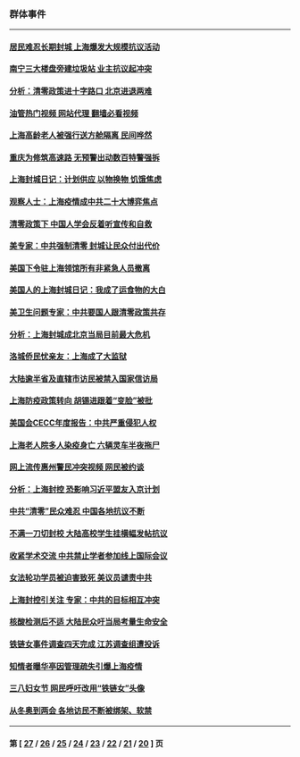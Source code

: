 ### 群体事件
---
#### [居民难忍长期封城 上海爆发大规模抗议活动](../../pages/ncid279/n13724894.md?05110045) 
#### [南宁三大楼盘旁建垃圾站 业主抗议起冲突](../../pages/ncid279/n13723244.md?05110045) 
#### [分析：清零政策进十字路口 北京进退两难](../../pages/ncid279/n13722760.md?05110045) 
#### [油管热门视频 网站代理 翻墙必看视频](http://209.222.30.114:81/youtube.html?05110045)
#### [上海高龄老人被强行送方舱隔离 民间哗然](../../pages/ncid279/n13717318.md?05110045) 
#### [重庆为修筑高速路 无预警出动数百特警强拆](../../pages/ncid279/n13716893.md?05110045) 
#### [上海封城日记：计划供应 以物换物 饥饿焦虑](../../pages/ncid279/n13715646.md?05110045) 
#### [观察人士：上海疫情成中共二十大博弈焦点](../../pages/ncid279/n13713349.md?05110045) 
#### [清零政策下 中国人学会反着听宣传和自救](../../pages/ncid279/n13711002.md?05110045) 
#### [美专家：中共强制清零 封城让民众付出代价](../../pages/ncid279/n13709482.md?05110045) 
#### [美国下令驻上海领馆所有非紧急人员撤离](../../pages/ncid279/n13709373.md?05110045) 
#### [美国人的上海封城日记：我成了运食物的大白](../../pages/ncid279/n13707573.md?05110045) 
#### [美卫生问题专家：中共要国人跟清零政策共存](../../pages/ncid279/n13705925.md?05110045) 
#### [分析：上海封城成北京当局目前最大危机](../../pages/ncid279/n13702771.md?05110045) 
#### [洛城侨民忧亲友：上海成了大监狱](../../pages/ncid279/n13693937.md?05110045) 
#### [大陆逾半省及直辖市访民被禁入国家信访局](../../pages/ncid279/n13689201.md?05110045) 
#### [上海防疫政策转向 胡锡进跟着“变脸”被批](../../pages/ncid279/n13688098.md?05110045) 
#### [美国会CECC年度报告：中共严重侵犯人权](../../pages/ncid279/n13687784.md?05110045) 
#### [上海老人院多人染疫身亡 六辆灵车半夜拖尸](../../pages/ncid279/n13687060.md?05110045) 
#### [网上流传惠州警民冲突视频 网民被约谈](../../pages/ncid279/n13687562.md?05110045) 
#### [分析：上海封控 恐影响习近平盟友入京计划](../../pages/ncid279/n13686881.md?05110045) 
#### [中共“清零”民众难忍 中国各地抗议不断](../../pages/ncid279/n13685186.md?05110045) 
#### [不满一刀切封校 大陆高校学生挂横幅发帖抗议](../../pages/ncid279/n13683669.md?05110045) 
#### [收紧学术交流 中共禁止学者参加线上国际会议](../../pages/ncid279/n13684255.md?05110045) 
#### [女法轮功学员被迫害致死 美议员谴责中共](../../pages/ncid279/n13682069.md?05110045) 
#### [上海封控引关注 专家：中共的目标相互冲突](../../pages/ncid279/n13679402.md?05110045) 
#### [核酸检测后不适 大陆民众吁当局考量生命安全](../../pages/ncid279/n13674223.md?05110045) 
#### [铁链女事件调查四天完成 江苏调查组遭投诉](../../pages/ncid279/n13673940.md?05110045) 
#### [知情者曝华亭因管理疏失引爆上海疫情](../../pages/ncid279/n13642418.md?05110045) 
#### [三八妇女节 网民呼吁改用“铁链女”头像](../../pages/ncid279/n13629332.md?05110045) 
#### [从冬奥到两会 各地访民不断被绑架、软禁](../../pages/ncid279/n13623432.md?05110045) 

---
#### 第 [ [27](./27.md?05110045) / [26](./26.md?05110045) / [25](./25.md?05110045) / [24](./24.md?05110045) / [23](./23.md?05110045) / [22](./22.md?05110045) / [21](./21.md?05110045) / [20](./20.md?05110045) ] 页
